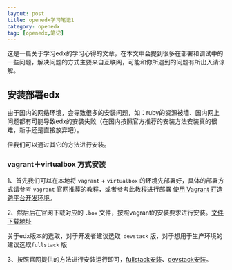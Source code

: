 ```yaml
---
layout: post
title: openedx学习笔记1
category: openedx
tag: [openedx,笔记]
---
```

 这是一篇关于学习edx的学习心得的文章，在本文中会提到很多在部署和调试中的一些问题，解决问题的方式主要来自互联网，可能和你所遇到的问题有所出入请谅解。

 ## 安装部署edx ##

由于国内的网络环境，会导致很多的安装问题，如：ruby的资源被墙、国内网上问题都有可能导致edx的安装失败（在国内按照官方推荐的安装方法安装真的很难，新手还是直接放弃吧）。

但我们可以通过其它的方法进行安装。

### vagrant＋virtualbox 方式安装 ###

1、首先我们可以在本地将 ``vagrant`` + ``virtualbox`` 的环境先部署好，具体的部署方式请参考 `` vagrant `` 官网推荐的教程，或者参考此教程进行部署 [使用 Vagrant 打造跨平台开发环境](https://segmentfault.com/a/1190000000264347)。

2、然后后在官网下载对应的 ``.box`` 文件，按照vagrant的安装要求进行安装。[文件下载地址](https://openedx.atlassian.net/wiki/display/DOC/Open+edX+Releases)

 关于edx版本的选取，对于开发者建议选取`` devstack`` 版，对于想用于生产环境的建议选取`` fullstack `` 版

3、按照官网提供的方法进行安装运行即可，[fullstack安装](http://edx.readthedocs.org/projects/edx-installing-configuring-and-running/en/named-release-dogwood.rc/installation/fullstack/install_fullstack.html#installing-open-edx-fullstack)、[devstack安装](http://edx.readthedocs.org/projects/edx-installing-configuring-and-running/en/named-release-dogwood.rc/installation/devstack/install_devstack.html#installing-the-open-edx-developer-stack)。
